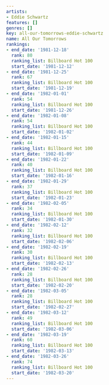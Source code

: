 ```yaml
---
artists:
- Eddie Schwartz
features: []
genres: []
key: all-our-tomorrows-eddie-schwartz
name: All Our Tomorrows
rankings:
- end_date: '1981-12-18'
  rank: 80
  ranking_list: Billboard Hot 100
  start_date: '1981-12-12'
- end_date: '1981-12-25'
  rank: 67
  ranking_list: Billboard Hot 100
  start_date: '1981-12-19'
- end_date: '1982-01-01'
  rank: 54
  ranking_list: Billboard Hot 100
  start_date: '1981-12-26'
- end_date: '1982-01-08'
  rank: 54
  ranking_list: Billboard Hot 100
  start_date: '1982-01-02'
- end_date: '1982-01-15'
  rank: 44
  ranking_list: Billboard Hot 100
  start_date: '1982-01-09'
- end_date: '1982-01-22'
  rank: 40
  ranking_list: Billboard Hot 100
  start_date: '1982-01-16'
- end_date: '1982-01-29'
  rank: 37
  ranking_list: Billboard Hot 100
  start_date: '1982-01-23'
- end_date: '1982-02-05'
  rank: 34
  ranking_list: Billboard Hot 100
  start_date: '1982-01-30'
- end_date: '1982-02-12'
  rank: 32
  ranking_list: Billboard Hot 100
  start_date: '1982-02-06'
- end_date: '1982-02-19'
  rank: 30
  ranking_list: Billboard Hot 100
  start_date: '1982-02-13'
- end_date: '1982-02-26'
  rank: 28
  ranking_list: Billboard Hot 100
  start_date: '1982-02-20'
- end_date: '1982-03-05'
  rank: 28
  ranking_list: Billboard Hot 100
  start_date: '1982-02-27'
- end_date: '1982-03-12'
  rank: 49
  ranking_list: Billboard Hot 100
  start_date: '1982-03-06'
- end_date: '1982-03-19'
  rank: 60
  ranking_list: Billboard Hot 100
  start_date: '1982-03-13'
- end_date: '1982-03-26'
  rank: 74
  ranking_list: Billboard Hot 100
  start_date: '1982-03-20'
---
```


